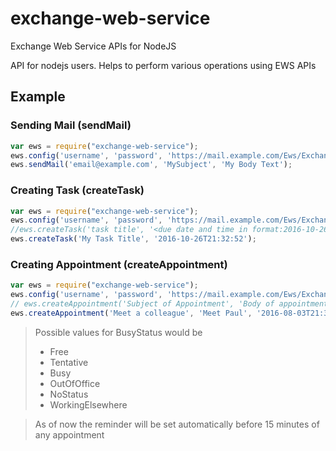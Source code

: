 # exchange-web-service
Exchange Web Service APIs for NodeJS

API for nodejs users. Helps to perform various operations using EWS APIs

## Example

### Sending Mail (sendMail) 

```javascript
var ews = require("exchange-web-service");
ews.config('username', 'password', 'https://mail.example.com/Ews/Exchange.asmx', 'domain');
ews.sendMail('email@example.com', 'MySubject', 'My Body Text');
```

### Creating Task (createTask)
```javascript
var ews = require("exchange-web-service");
ews.config('username', 'password', 'https://mail.example.com/Ews/Exchange.asmx', 'domain');
//ews.createTask('task title', '<due date and time in format:2016-10-26T21:32:52>');
ews.createTask('My Task Title', '2016-10-26T21:32:52');
```

### Creating Appointment (createAppointment)
```javascript
var ews = require("exchange-web-service");
ews.config('username', 'password', 'https://mail.example.com/Ews/Exchange.asmx', 'domain');
// ews.createAppointment('Subject of Appointment', 'Body of appointment', 'Start date in UTC eg.2016-08-03T21:32:52Z', 'End date in UTC eg.2016-08-03T22:32:52Z', ews.constants.CalendarBusyStatus.<Free|Tentative|Busy|OutOfOffice|NoStatus|WorkingElsewhere>, 'Location of appointment');
ews.createAppointment('Meet a colleague', 'Meet Paul', '2016-08-03T21:32:52Z', '2016-08-03T22:32:52Z', ews.constants.CalendarBusyStatus.OutOfOffice, 'Coffee Corner');
```

> Possible values for BusyStatus would be 
> * Free
> * Tentative
> * Busy
> * OutOfOffice
> * NoStatus
> * WorkingElsewhere

> As of now the reminder will be set automatically before 15 minutes of any appointment